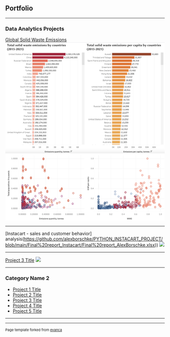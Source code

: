 ## Portfolio

---

### Data Analytics Projects  

[Global Solid Waste Emissions]((https://public.tableau.com/views/Emissions_final_story_08_09_/Story1?:language=en-US&:display_count=n&:origin=viz_share_link))
<img src="images/emissions_countries.png?raw=true"/>
<img src="images/emissions_clusters.png?raw=true"/>

---
[Instacart - sales and customer behavior] analysis(https://github.com/alexborschke/PYTHON_INSTACART_PROJECT/blob/main/Final%20report_Instacart/Final%20report_AlexBorschke.xlsx))
<img src="images/dummy_thumbnail.jpg?raw=true"/>

---
[Project 3 Title](http://example.com/)
<img src="images/dummy_thumbnail.jpg?raw=true"/>

---

### Category Name 2

- [Project 1 Title](http://example.com/)
- [Project 2 Title](http://example.com/)
- [Project 3 Title](http://example.com/)
- [Project 4 Title](http://example.com/)
- [Project 5 Title](http://example.com/)

---




---
<p style="font-size:11px">Page template forked from <a href="https://github.com/evanca/quick-portfolio">evanca</a></p>
<!-- Remove above link if you don't want to attibute -->
